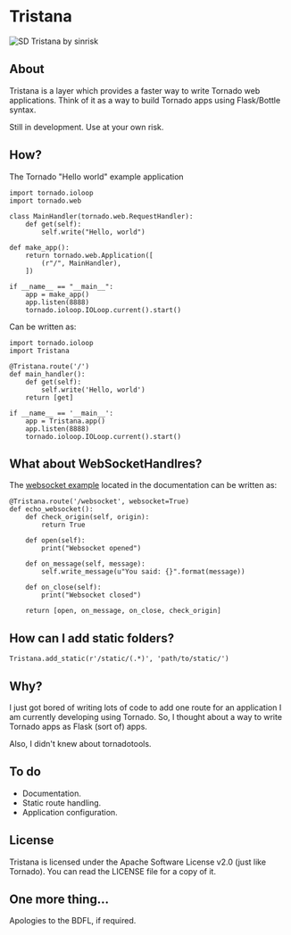 Tristana
========
![SD Tristana by sinrisk](http://i.imgur.com/oFtkdmF.png)


## About

Tristana is a layer which provides a faster way to write Tornado web applications.
Think of it as a way to build Tornado apps using Flask/Bottle syntax.

Still in development. Use at your own risk.


## How?

The Tornado "Hello world" example application

```syntax=Python
import tornado.ioloop
import tornado.web

class MainHandler(tornado.web.RequestHandler):
    def get(self):
        self.write("Hello, world")

def make_app():
    return tornado.web.Application([
        (r"/", MainHandler),
    ])

if __name__ == "__main__":
    app = make_app()
    app.listen(8888)
    tornado.ioloop.IOLoop.current().start()
```

Can be written as:

```syntax=Python
import tornado.ioloop
import Tristana

@Tristana.route('/')
def main_handler():
    def get(self):
        self.write('Hello, world')
    return [get]

if __name__ == '__main__':
    app = Tristana.app()
    app.listen(8888)
    tornado.ioloop.IOLoop.current().start()
```


## What about WebSocketHandlres?

The [websocket example](http://www.tornadoweb.org/en/stable/websocket.html) located
in the documentation can be written as:

```syntax=Python
@Tristana.route('/websocket', websocket=True)
def echo_websocket():
    def check_origin(self, origin):
        return True

    def open(self):
        print("Websocket opened")

    def on_message(self, message):
        self.write_message(u"You said: {}".format(message))

    def on_close(self):
        print("Websocket closed")

    return [open, on_message, on_close, check_origin]
```

## How can I add static folders?

```syntax=Python
Tristana.add_static(r'/static/(.*)', 'path/to/static/')
```


## Why?

I just got bored of writing lots of code to add one route for an application I am currently developing using Tornado.
So, I thought about a way to write Tornado apps as Flask (sort of) apps.

Also, I didn't knew about tornadotools.


## To do

- Documentation.
- Static route handling.
- Application configuration.


## License

Tristana is licensed under the Apache Software License v2.0 (just like Tornado). You can read the LICENSE file for
a copy of it.


## One more thing...
Apologies to the BDFL, if required.
